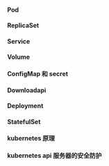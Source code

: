 #### Pod

#### ReplicaSet

#### Service

#### Volume

#### ConfigMap 和 secret

#### Downloadapi

#### Deployment

#### StatefulSet

#### kubernetes 原理

#### kubernetes api 服务器的安全防护

